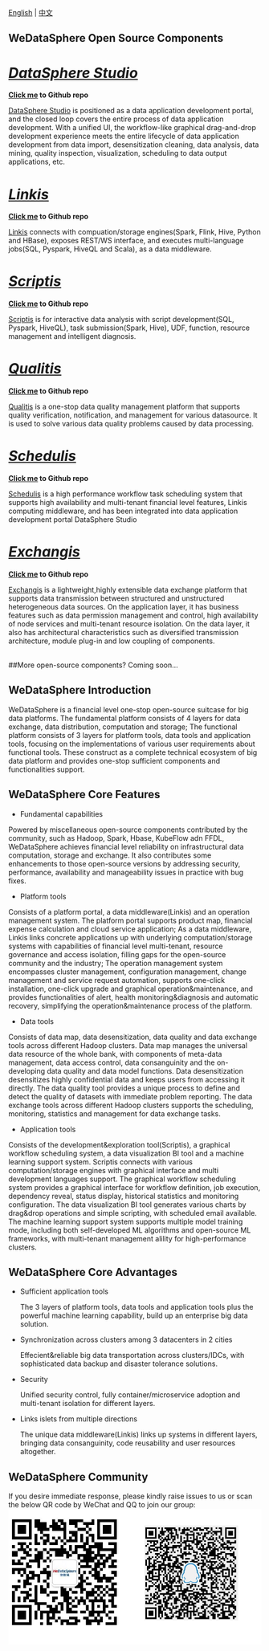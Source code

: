 [English](README.md) | [中文](README_zh_CN.md)

## WeDataSphere Open Source Components

# *[DataSphere Studio](https://github.com/WeBankFinTech/DataSphereStudio)* 

**[Click me](https://github.com/WeBankFinTech/DataSphereStudio) to Github repo**

[DataSphere Studio](https://github.com/WeBankFinTech/DataSphereStudio) is positioned as a data application development portal, and the closed loop covers the entire process of data application development. With a unified UI, the workflow-like graphical drag-and-drop development experience meets the entire lifecycle of data application development from data import, desensitization cleaning, data analysis, data mining, quality inspection, visualization, scheduling to data output applications, etc.

# *[Linkis](https://github.com/WeBankFinTech/Linkis)* 

**[Click me](https://github.com/WeBankFinTech/Linkis) to Github repo**

[Linkis](https://github.com/WeBankFinTech/Linkis) connects with compuation/storage engines(Spark, Flink, Hive, Python and HBase), exposes REST/WS interface, and executes multi-language jobs(SQL, Pyspark, HiveQL and Scala), as a data middleware.

# *[Scriptis](https://github.com/WeBankFinTech/Scriptis)*

**[Click me](https://github.com/WeBankFinTech/Scriptis) to Github repo**

[Scriptis](https://github.com/WeBankFinTech/Scriptis) is for interactive data analysis with script development(SQL, Pyspark, HiveQL), task submission(Spark, Hive), UDF, function, resource management and intelligent diagnosis.

# *[Qualitis](https://github.com/WeBankFinTech/Qualitis)* 

**[Click me](https://github.com/WeBankFinTech/Qualitis) to Github repo**

[Qualitis](https://github.com/WeBankFinTech/Qualitis) is a one-stop data quality management platform that supports quality verification, notification, and management for various datasource. It is used to solve various data quality problems caused by data processing.

# *[Schedulis](https://github.com/WeBankFinTech/Schedulis)*

**[Click me](https://github.com/WeBankFinTech/Schedulis) to Github repo**

[Schedulis](https://github.com/WeBankFinTech/Schedulis) is a high performance workflow task scheduling system that supports high availability and multi-tenant financial level features, Linkis computing middleware, and has been integrated into data application development portal DataSphere Studio

# *[Exchangis](https://github.com/WeBankFinTech/Exchangis)*

**[Click me](https://github.com/WeBankFinTech/Exchangis) to Github repo**

[Exchangis](https://github.com/WeBankFinTech/Exchangis) is a lightweight,highly extensible data exchange platform that supports data transmission between structured and unstructured heterogeneous data sources. On the application layer, it has business features such as data permission management and control, high availability of node services and multi-tenant resource isolation. On the data layer, it also has architectural characteristics such as diversified transmission architecture, module plug-in and low coupling of components.

<br>
##More open-source components? Coming soon...


## WeDataSphere Introduction

WeDataSphere is a financial level one-stop open-source suitcase for big data platforms. The fundamental platform consists of 4 layers for data exchange, data distribution, computation and storage; The functional platform consists of 3 layers for platform tools, data tools and application tools, focusing on the implementations of various user requirements about functional tools. These construct as a complete technical ecosystem of big data platform and provides one-stop sufficient components and functionalities support. 

## WeDataSphere Core Features

- Fundamental capabilities

Powered by miscellaneous open-source components contributed by the community, such as Hadoop, Spark, Hbase, KubeFlow adn FFDL, WeDataSphere achieves financial level reliability on infrastructural data computation, storage and exchange. It also contributes some enhancements to those open-source versions by addressing security, performance, availability and manageability issues in practice with bug fixes. 

- Platform tools

Consists of a platform portal, a data middleware(Linkis) and an operation management system. The platform portal supports product map, financial expense calculation and cloud service application; As a data middleware, Linkis links concrete applications up with underlying computation/storage systems with capabilities of financial level multi-tenant, resource governance and access isolation, filling gaps for the open-source community and the industry; The operation management system encompasses cluster management, configuration management, change management and service request automation, supports one-click installation, one-click upgrade and graphical operation&maintenance, and provides functionalities of alert, health monitoring&diagnosis and automatic recovery, simplifying the operation&maintenance process of the platform.

- Data tools

Consists of data map, data desensitization, data quality and data exchange tools across different Hadoop clusters. Data map manages the universal data resource of the whole bank, with components of meta-data management, data access control, data consanguinity and the on-developing data quality and data model functions. Data desensitization desensitizes highly confidential data and keeps users from accessing it directly. The data quality tool provides a unique process to define and detect the quality of datasets with immediate problem reporting. The data exchange tools across different Hadoop clusters supports the scheduling, monitoring, statistics and management for data exchange tasks.

- Application tools

Consists of the development&exploration tool(Scriptis), a graphical workflow scheduling system, a data visualization BI tool and a machine learning support system. Scriptis connects with various computation/storage engines with graphical interface and multi development languages support. The graphical workflow scheduling system provides a graphical interface for workflow definition, job execution, dependency reveal, status display, historical statistics and monitoring configuration. The data visualization BI tool generates various charts by drag&drop operations and simple scripting, with scheduled email available. The machine learning support system supports multiple model training mode, including both self-developed ML algorithms and open-source ML frameworks, with multi-tenant management alility for high-performance clusters.

## WeDataSphere Core Advantages 

- Sufficient application tools

  The 3 layers of platform tools, data tools and application tools plus the powerful machine learning capability, build up an enterprise big data solution.

- Synchronization across clusters among 3 datacenters in 2 cities

  Effecient&reliable big data transportation across clusters/IDCs, with sophisticated data backup and disaster tolerance solutions.

- Security
  
  Unified security control, fully container/microservice adoption and multi-tenant isolation for different layers.

- Links islets from multiple directions
  
  The unique data middleware(Linkis) links up systems in different layers, bringing data consanguinity, code reusability and user resources altogether.

## WeDataSphere Community

If you desire immediate response, please kindly raise issues to us or scan the below QR code by WeChat and QQ to join our group:
<br>
![weChatAndQQ](images/introduction/weChatQQ.png)
